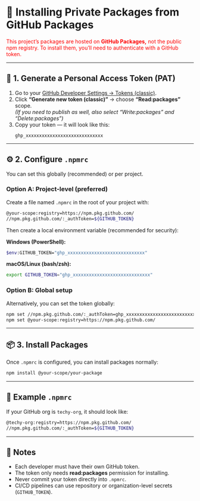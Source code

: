 # 🧩 Installing Private Packages from GitHub Packages

<span style="color:red;">
This project’s packages are hosted on <strong>GitHub Packages,</strong> not the public npm registry.  
To install them, you’ll need to authenticate with a GitHub token.
</span>

---

## 🔐 1. Generate a Personal Access Token (PAT)

1. Go to your [GitHub Developer Settings → Tokens (classic)](https://github.com/settings/tokens).  
2. Click **“Generate new token (classic)”** → choose **“Read:packages”** scope.  
   *(If you need to publish as well, also select “Write:packages” and “Delete:packages”)*  
3. Copy your token — it will look like this:
   ```
   ghp_xxxxxxxxxxxxxxxxxxxxxxxxxxxxx
   ```

---

## ⚙️ 2. Configure `.npmrc`

You can set this globally (recommended) or per project.

### **Option A: Project-level (preferred)**
Create a file named `.npmrc` in the root of your project with:

```bash
@your-scope:registry=https://npm.pkg.github.com/
//npm.pkg.github.com/:_authToken=${GITHUB_TOKEN}
```

Then create a local environment variable (recommended for security):

**Windows (PowerShell):**
```bash
$env:GITHUB_TOKEN="ghp_xxxxxxxxxxxxxxxxxxxxxxxxxxxxx"
```

**macOS/Linux (bash/zsh):**
```bash
export GITHUB_TOKEN="ghp_xxxxxxxxxxxxxxxxxxxxxxxxxxxxx"
```

### **Option B: Global setup**
Alternatively, you can set the token globally:
```bash
npm set //npm.pkg.github.com/:_authToken=ghp_xxxxxxxxxxxxxxxxxxxxxxxxxxxxx
npm set @your-scope:registry=https://npm.pkg.github.com/
```

---

## 📦 3. Install Packages

Once `.npmrc` is configured, you can install packages normally:
```bash
npm install @your-scope/your-package
```

---

## 🧰 Example `.npmrc`

If your GitHub org is `techy-org`, it should look like:

```bash
@techy-org:registry=https://npm.pkg.github.com/
//npm.pkg.github.com/:_authToken=${GITHUB_TOKEN}
```

---

## 🚀 Notes

- Each developer must have their own GitHub token.  
- The token only needs **read:packages** permission for installing.  
- Never commit your token directly into `.npmrc`.  
- CI/CD pipelines can use repository or organization-level secrets (`GITHUB_TOKEN`).
